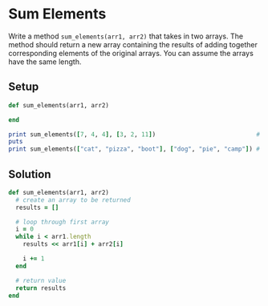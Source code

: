 # Sum Elements

Write a method `sum_elements(arr1, arr2)` that takes in two arrays. The method should return a new array containing the results of adding together corresponding elements of the original arrays. You can assume the arrays have the same length.

## Setup

```ruby
def sum_elements(arr1, arr2)

end

print sum_elements([7, 4, 4], [3, 2, 11])                            # => [10, 6, 15]
puts
print sum_elements(["cat", "pizza", "boot"], ["dog", "pie", "camp"]) # => ["catdog", "pizzapie", "bootcamp"]
```

## Solution

```ruby
def sum_elements(arr1, arr2)
  # create an array to be returned
  results = []

  # loop through first array
  i = 0
  while i < arr1.length
    results << arr1[i] + arr2[i]

    i += 1
  end

  # return value
  return results
end
```